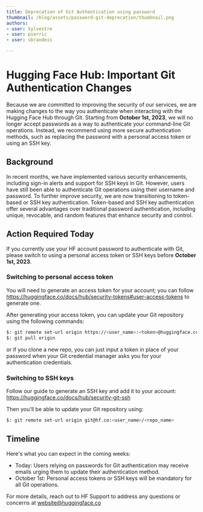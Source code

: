 ```yaml
---
title: Deprecation of Git Authentication using password
thumbnail: /blog/assets/password-git-deprecation/thumbnail.png
authors:
- user: Sylvestre
- user: pierric
- user: sbrandeis

---
```


# Hugging Face Hub: Important Git Authentication Changes

<!-- {blog_metadata} -->
<!-- {authors} -->

Because we are committed to improving the security of our services, we are making changes to the way you authenticate when interacting with the Hugging Face Hub through Git.
Starting from **October 1st, 2023**, we will no longer accept passwords as a way to authenticate your command-line Git operations. Instead, we recommend using more secure authentication methods, such as replacing the password with a personal access token or using an SSH key.

## Background

In recent months, we have implemented various security enhancements, including sign-in alerts and support for SSH keys in Git. However, users have still been able to authenticate Git operations using their username and password. To further improve security, we are now transitioning to token-based or SSH key authentication.
Token-based and SSH key authentication offer several advantages over traditional password authentication, including unique, revocable, and random features that enhance security and control.
## Action Required Today

If you currently use your HF account password to authenticate with Git, please switch to using a personal access token or SSH keys before **October 1st, 2023**.

### Switching to personal access token
You will need to generate an access token for your account; you can follow https://huggingface.co/docs/hub/security-tokens#user-access-tokens to generate one.

After generating your access token, you can update your Git repository using the following commands:

```bash
$: git remote set-url origin https://<user_name>:<token>@huggingface.co/<user_name>/<repo_name>
$: git pull origin
```
or if you clone a new repo, you can just input a token in place of your password when your Git credential manager asks you for your authentication credentials.

### Switching to SSH keys

Follow our guide to generate an SSH key and add it to your account: https://huggingface.co/docs/hub/security-git-ssh

Then you'll be able to update your Git repository using:

```bash
$: git remote set-url origin git@hf.co:<user_name>/<repo_name>
```

## Timeline

Here's what you can expect in the coming weeks:

- Today: Users relying on passwords for Git authentication may receive emails urging them to update their authentication method.
- October 1st: Personal access tokens or SSH keys will be mandatory for all Git operations.

For more details, reach out to HF Support to address any questions or concerns at website@huggingface.co